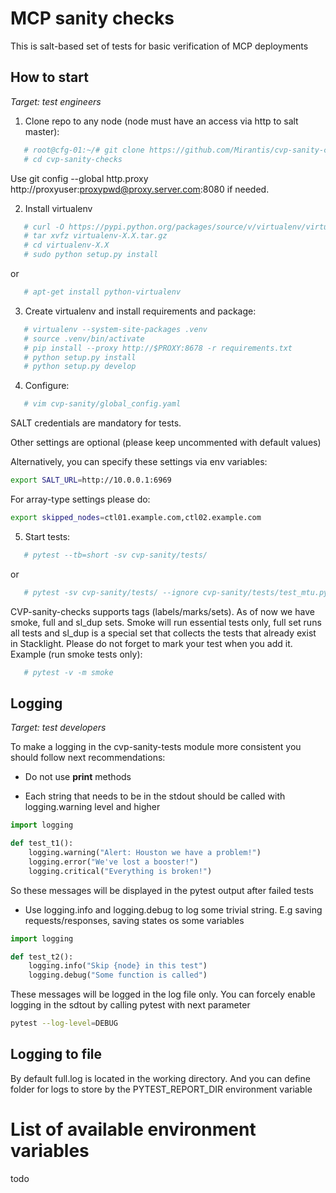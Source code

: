 MCP sanity checks
========================

This is salt-based set of tests for basic verification of MCP deployments

How to start
---
*Target: test engineers*

1) Clone repo to any node (node must have an access via http to salt master):
```bash
   # root@cfg-01:~/# git clone https://github.com/Mirantis/cvp-sanity-checks
   # cd cvp-sanity-checks
```
Use git config --global http.proxy http://proxyuser:proxypwd@proxy.server.com:8080
if needed.

2) Install virtualenv
```bash
   # curl -O https://pypi.python.org/packages/source/v/virtualenv/virtualenv-X.X.tar.gz
   # tar xvfz virtualenv-X.X.tar.gz
   # cd virtualenv-X.X
   # sudo python setup.py install
```
or
```bash
   # apt-get install python-virtualenv
```

3) Create virtualenv and install requirements and package:

```bash
   # virtualenv --system-site-packages .venv
   # source .venv/bin/activate
   # pip install --proxy http://$PROXY:8678 -r requirements.txt
   # python setup.py install
   # python setup.py develop
```

4) Configure:
```bash
   # vim cvp-sanity/global_config.yaml
```
SALT credentials are mandatory for tests.


Other settings are optional (please keep uncommented with default values)


Alternatively, you can specify these settings via env variables:
```bash
export SALT_URL=http://10.0.0.1:6969
```
For array-type settings please do:
```bash
export skipped_nodes=ctl01.example.com,ctl02.example.com
```

5) Start tests:
```bash
   # pytest --tb=short -sv cvp-sanity/tests/
```
or
```bash
   # pytest -sv cvp-sanity/tests/ --ignore cvp-sanity/tests/test_mtu.py
```
CVP-sanity-checks supports tags (labels/marks/sets). As of now we have smoke,
full and sl_dup sets. Smoke will run essential tests only, full set runs all
tests and sl_dup is a special set that collects the tests that already exist in
Stacklight. Please do not forget to mark your test when you add it.
Example (run smoke tests only):
```bash
   # pytest -v -m smoke
```
Logging
---
*Target: test developers*

To make a logging in the cvp-sanity-tests module more consistent you should follow next recommendations:
+ Do not use **print** methods

+ Each string that needs to be in the stdout should be called with logging.warning level and higher
```python
import logging

def test_t1():
    logging.warning("Alert: Houston we have a problem!")
    logging.error("We've lost a booster!")
    logging.critical("Everything is broken!")
```
So these messages will be displayed in the pytest output after failed tests

+ Use  logging.info and logging.debug to log some trivial string. E.g saving requests/responses, saving states os some variables 
```python
import logging

def test_t2():
    logging.info("Skip {node} in this test")
    logging.debug("Some function is called")
```
These messages will be logged in the log file only. You can forcely enable logging in the sdtout by calling pytest with next parameter
```bash
pytest --log-level=DEBUG
```

Logging to file
---

By default full.log is located in the working directory.
And you can define folder for logs to store by the PYTEST_REPORT_DIR environment variable

List of available environment variables
===
todo
